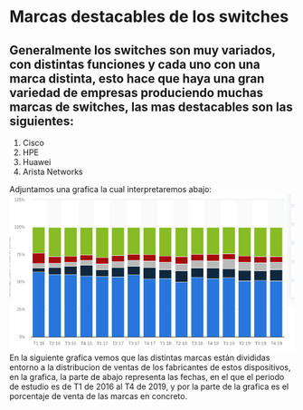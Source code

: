 # Marcas destacables de los switches 
Generalmente los switches son muy variados, con distintas funciones y cada uno con una marca distinta, esto hace que haya una gran variedad de empresas produciendo muchas marcas de switches, las mas destacables son las siguientes:
---
1. Cisco
2. HPE
3. Huawei
4. Arista Networks

Adjuntamos una grafica la cual interpretaremos abajo:
![img](/img/grafica.png)
En la siguiente grafica vemos que las distintas marcas están divididas entorno a la distribucion de ventas de los fabricantes de estos dispositivos, en la grafica, la parte de abajo representa las fechas, en el que el periodo de estudio es de T1 de 2016 al T4 de 2019, y por la parte de la grafica es el porcentaje de venta de las marcas en concreto.

